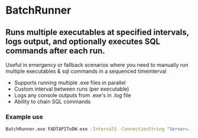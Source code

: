 # BatchRunner
## Runs multiple executables at specified intervals, logs output, and optionally executes SQL commands after each run.
Useful in emergency or fallback scenarios where you need to manually run multiple executables & sql commands in a sequenced timeinterval

- Supports running multiple .exe files in parallel
- Custom interval between runs (per executable)
- Logs any console outputs from .exe's in .log file
- Ability to chain SQL commands

### Example use

```bash
BatchRunner.exe FADTAPIToDW.exe -Interval5 -ConnectionString "Server=.;Database=Test;Trusted_Connection=True;" -RunSqlCommand "DELETE * FROM dbo.FADT" -RunSqlCommand "EXEC dbo.initFADT"
